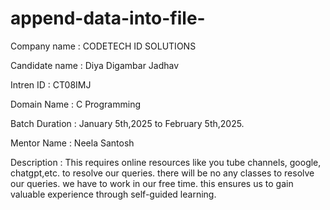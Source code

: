 # append-data-into-file-

Company name : CODETECH ID SOLUTIONS 

Candidate name : Diya Digambar Jadhav

Intren ID : CT08IMJ

Domain Name : C Programming

Batch Duration : January 5th,2025 to February 5th,2025.

Mentor Name : Neela Santosh

Description : This requires online resources like you tube channels, google, chatgpt,etc. to resolve our queries. there will be no any classes to resolve our queries. we have to work in our free time. this ensures us to gain valuable experience through self-guided learning.
